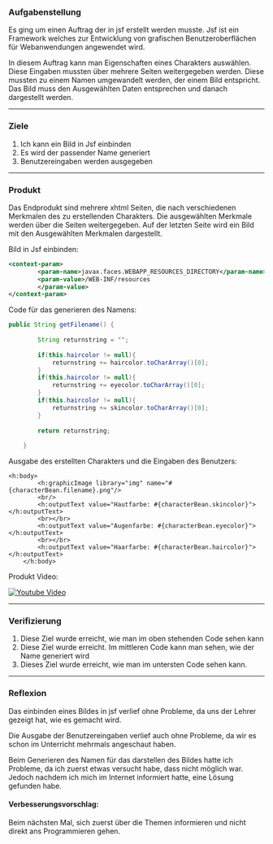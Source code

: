 ### Aufgabenstellung

Es ging um einen Auftrag der in jsf erstellt werden musste. Jsf ist ein Framework welches zur Entwicklung von grafischen Benutzeroberflächen für Webanwendungen angewendet wird. 

In diesem Auftrag kann man Eigenschaften eines Charakters auswählen. Diese Eingaben mussten über mehrere Seiten weitergegeben werden. Diese mussten zu einem Namen umgewandelt werden, der einem Bild entspricht. Das Bild muss den Ausgewählten Daten entsprechen und danach dargestellt werden.

****

### Ziele

1. Ich kann ein Bild in Jsf einbinden
2. Es wird der passender Name generiert
3. Benutzereingaben werden ausgegeben

****

### Produkt

Das Endprodukt sind mehrere xhtml Seiten, die nach verschiedenen Merkmalen des zu erstellenden Charakters. Die ausgewählten Merkmale werden über die Seiten weitergegeben. Auf der letzten Seite wird ein Bild mit den Ausgewählten Merkmalen dargestellt.

Bild in Jsf einbinden:

```xml
<context-param>
        <param-name>javax.faces.WEBAPP_RESOURCES_DIRECTORY</param-name>
        <param-value>/WEB-INF/resources
        </param-value>
</context-param>
```



Code für das generieren des Namens:

```Java
public String getFilename() {
        
        String returnstring = "";
   
        if(this.haircolor != null){
            returnstring += haircolor.toCharArray()[0];
        }
        if(this.haircolor != null){
            returnstring += eyecolor.toCharArray()[0];
        }
        if(this.haircolor != null){
            returnstring += skincolor.toCharArray()[0];
        }
       
        return returnstring;
        
    }
```



Ausgabe des erstellten Charakters und die Eingaben des Benutzers:

```xhtml
<h:body>
        <h:graphicImage library="img" name="#{characterBean.filename}.png"/>
        <br/>
        <h:outputText value="Hautfarbe: #{characterBean.skincolor}"></h:outputText>
        <br></br>
        <h:outputText value="Augenfarbe: #{characterBean.eyecolor}"></h:outputText>
        <br></br>
        <h:outputText value="Haarfarbe: #{characterBean.haircolor}"></h:outputText>
    </h:body>
```



Produkt Video:

[![Youtube Video](https://img.youtube.com/vi/syNcfVKL1ss/0.jpg)](https://youtu.be/syNcfVKL1ss)

****

### Verifizierung

1. Diese Ziel wurde erreicht, wie man im oben stehenden Code sehen kann
2. Diese Ziel wurde erreicht. Im mittleren Code kann man sehen, wie der Name generiert wird
3. Dieses Ziel wurde erreicht, wie man im untersten Code sehen kann.

****

###  Reflexion

Das einbinden eines Bildes in jsf verlief ohne Probleme, da uns der Lehrer gezeigt hat, wie es gemacht wird.

Die Ausgabe der Benutzereingaben verlief auch ohne Probleme, da wir es schon im Unterricht mehrmals angeschaut haben.

Beim Generieren des Namen für das darstellen des Bildes hatte ich Probleme, da ich zuerst etwas versucht habe, dass nicht möglich war. Jedoch nachdem ich mich im Internet informiert hatte, eine Lösung gefunden habe.

#### Verbesserungsvorschlag:

Beim nächsten Mal, sich zuerst über die Themen informieren und nicht direkt ans Programmieren gehen.
